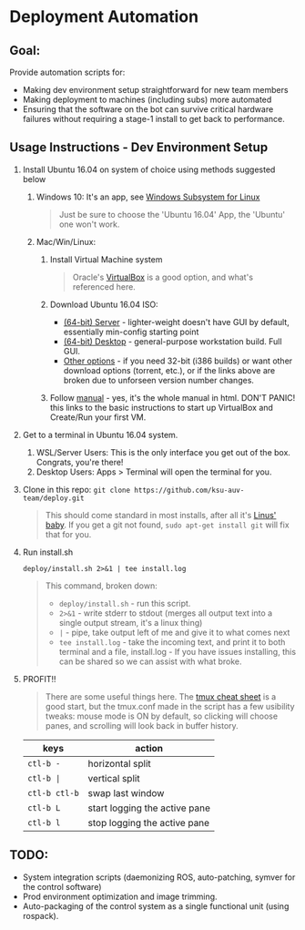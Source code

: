 # Deployment Automation
## Goal:
Provide automation scripts for:
- Making dev environment setup straightforward for new team members
- Making deployment to machines (including subs) more automated
- Ensuring that the software on the bot can survive critical hardware failures
  without requiring a stage-1 install to get back to performance.


## Usage Instructions - Dev Environment Setup
1. Install Ubuntu 16.04 on system of choice using methods suggested below
   1. Windows 10: It's an app, see [Windows Subsystem for Linux](https://docs.microsoft.com/en-us/windows/wsl/install-win10 "Windows Subsystem for Linux install guide")
      > Just be sure to choose the 'Ubuntu 16.04' App, the 'Ubuntu' one won't work.
   1. Mac/Win/Linux:
      1. Install Virtual Machine system
         > Oracle's [VirtualBox](https://www.virtualbox.org/ "VirtualBox Homepage") is a good option, and what's referenced here.
      
      1. Download Ubuntu 16.04 ISO:
         * [(64-bit) Server](http://releases.ubuntu.com/xenial/ubuntu-16.04.5-server-amd64.iso) - lighter-weight doesn't have GUI by default, essentially min-config starting point
         * [(64-bit) Desktop](http://releases.ubuntu.com/xenial/ubuntu-16.04.5-desktop-amd64.iso) - general-purpose workstation build. Full GUI.
         * [Other options](http://releases.ubuntu.com/xenial/) - if you need 32-bit (i386 builds) or want other download options (torrent, etc.), or if the links above are broken due to unforseen version number changes.   
     
      1. Follow [manual](https://www.virtualbox.org/manual/UserManual.html#intro-starting) - yes, it's the whole manual in html. DON'T PANIC! this links to the basic instructions to start up VirtualBox and Create/Run your first VM.
1. Get to a terminal in Ubuntu 16.04 system.
   1. WSL/Server Users: This is the only interface you get out of the box. Congrats, you're there!
   1. Desktop Users: Apps > Terminal will open the terminal for you.
1. Clone in this repo: `git clone https://github.com/ksu-auv-team/deploy.git`
   > This should come standard in most installs, after all it's [Linus' baby](https://www.youtube.com/watch?v=4XpnKHJAok8 "Yes, it's dated, but there's some fun irony in this vid").
   > If you get a git not found, `sudo apt-get install git` will fix that for you.
1. Run install.sh
   ```shell
   deploy/install.sh 2>&1 | tee install.log
   ```
   > This command, broken down: 
   > - `deploy/install.sh` - run this script.
   > - `2>&1` - write stderr to stdout (merges all output text into a single output stream, it's a linux thing)
   > - `|` - pipe, take output left of me and give it to what comes next
   > - `tee install.log` - take the incoming text, and print it to both terminal and a file, install.log - If you have issues installing, this can be shared so we can assist with what broke.
1. PROFIT!!
   > There are some useful things here. The [tmux cheat sheet](https://tmuxcheatsheet.com/) is a good start, but the tmux.conf made in the script has a few usibility tweaks:
   > mouse mode is ON by default, so clicking will choose panes, and scrolling will look back in buffer history.
  
   | keys | action |
   | --- | --- |
   | `ctl-b -` | horizontal split |
   | `ctl-b \|` | vertical split |
   | `ctl-b ctl-b` | swap last window |
   | `ctl-b L` | start logging the active pane |
   | `ctl-b l` | stop logging the active pane |
  

## TODO:
 - System integration scripts (daemonizing ROS, auto-patching, symver for the control software)
 - Prod environment optimization and image trimming.
 - Auto-packaging of the control system as a single functional unit (using rospack).

